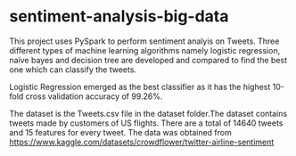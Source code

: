 # sentiment-analysis-big-data

This project uses PySpark to perform sentiment analyis on Tweets. Three different types of machine learning algorithms namely logistic regression, naïve bayes and decision tree are developed and compared to find the best one which can classify the tweets.

Logistic Regression emerged as the best classifier as it has the highest 10-fold cross validation accuracy of 99.26%.

The dataset is the Tweets.csv file in the dataset folder.The dataset contains tweets made by customers of US flights. There are a total of 14640 tweets and 15 features for every tweet. The data was obtained from https://www.kaggle.com/datasets/crowdflower/twitter-airline-sentiment
